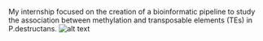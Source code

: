 My internship focused on the creation of a bioinformatic pipeline to study the association between methylation and transposable elements (TEs) in P.destructans.
![alt text]()
